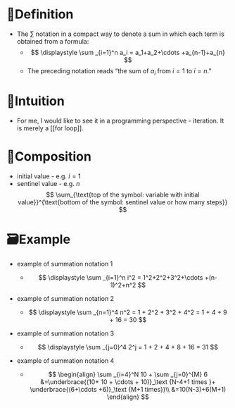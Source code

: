 # 📝Definition
- The $\sum$ notation in a compact way to denote a sum in which each term is obtained from a formula:
    - $$
      \displaystyle \sum _{i=1}^n a_i = a_1+a_2+\cdots +a_{n-1}+a_{n}
      $$
    - The preceding notation reads “the sum of $a_i$ from $i=1$ to $i=n$."
    
# 🧠Intuition
- For me, I would like to see it in a programming perspective - iteration. It is merely a [[for loop]].

# 🧪Composition
- initial value - e.g. $i=1$
- sentinel value - e.g. $n$
$$
\sum_{\text{top of the symbol: variable with initial value}}^{\text{bottom of the symbol: sentinel value or how many steps}}
$$

# 🗃Example
- example of summation notation 1
    - $$
      \displaystyle \sum _{i=1}^n i^2 = 1^2+2^2+3^2+\cdots +(n-1)^2+n^2
      $$
    
- example of summation notation 2
    - $$
      \displaystyle \sum _{n=1}^4 n^2 = 1 + 2^2 + 3^2 + 4^2 = 1 + 4 + 9 + 16 = 30
      $$
    
- example of summation notation 3
    - $$
      \displaystyle \sum _{j=0}^4 2^j = 1 + 2 + 4 + 8 + 16 = 31
      $$
    
- example of summation notation 4
    - $$
      \begin{align}
      \sum _{i=4}^N 10 + \sum _{j=0}^{M} 6 &=\underbrace{(10+ 10 + \cdots + 10)}_\text {N-4+1 times }+ \underbrace{(6+\cdots +6)}_\text {M+1 times})\\
      &=10(N-3)+6(M+1)
      \end{align}
      $$
    